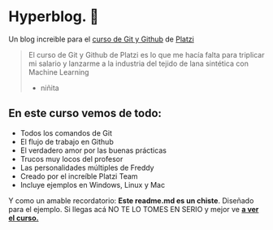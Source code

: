 # Hyperblog. 💚
Un blog increible para el [curso de Git y Github](https://platzi.com/cursos/git-github/ "curso de Git y Github") de [Platzi](https://platzi.com/cursos/git-github/ "Platzi")
> El curso de Git y Github de Platzi es lo que me hacía falta para triplicar mi salario y lanzarme a la industria del tejido de lana sintética con Machine Learning
> - niñita

## En este curso vemos de todo:
* Todos los comandos de Git
* El flujo de trabajo en Github
* El verdadero amor por las buenas prácticas
* Trucos muy locos del profesor 
* Las personalidades múltiples de Freddy
* Creado por el increíble Platzi Team
* Incluye ejemplos en Windows, Linux y Mac

Y como un amable recordatorio:  **Este readme.md es un chiste**. Diseñado para el ejemplo. Si llegas acá NO TE LO TOMES EN SERIO  y mejor ve [**a ver el curso.**](https://platzi.com/cursos/git-github/https://platzi.com/cursos/git-github/ "a ver el curso.")